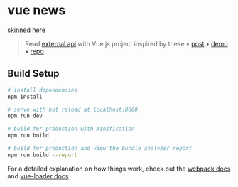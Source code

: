 # vue news

[skinned here](https://news.junglestar.org/)

> Read [external api](https://newsapi.org/) with Vue.js project inspired by these • [  post](https://codingthesmartway.com/vue-js-2-vue-resource-real-world-vue-application-with-external-api-access/) • [demo](https://vuejsnewslist.codingthesmartway.com/) • [repo](https://github.com/seeschweiler/vuejsnewslist)

## Build Setup

``` bash
# install dependencies
npm install

# serve with hot reload at localhost:8080
npm run dev

# build for production with minification
npm run build

# build for production and view the bundle analyzer report
npm run build --report
```

For a detailed explanation on how things work, check out the [webpack docs](http://vuejs-templates.github.io/webpack/) and [vue-loader docs](http://vuejs.github.io/vue-loader).
